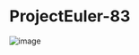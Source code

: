 # ProjectEuler-83

![image](https://user-images.githubusercontent.com/64757627/218172481-ca3c29ab-b5e6-4938-bad8-1c4e5b4a39d7.png)
